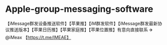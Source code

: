 # Apple-group-messaging-software
【iMessage群发设备推送软件】【苹果推】【iM群发软件】【iMessage群发最新协议推送版本】【苹果日历推】【苹果家庭推】【苹果位置推】有意向直接联系 ✈️@iMeax 【https://t.me/IMEAE】

